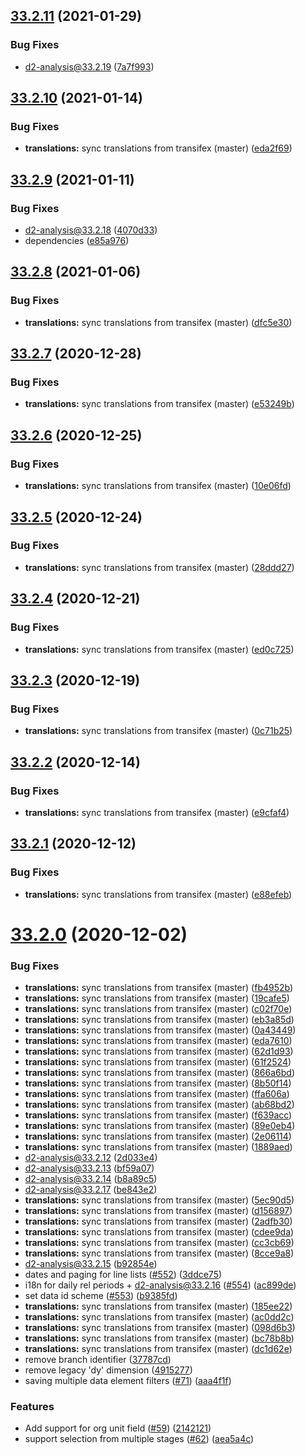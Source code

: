## [33.2.11](https://github.com/dhis2/event-reports-app/compare/v33.2.10...v33.2.11) (2021-01-29)


### Bug Fixes

* d2-analysis@33.2.19 ([7a7f993](https://github.com/dhis2/event-reports-app/commit/7a7f993dd3edaa86aab73562864f116d119fe878))

## [33.2.10](https://github.com/dhis2/event-reports-app/compare/v33.2.9...v33.2.10) (2021-01-14)


### Bug Fixes

* **translations:** sync translations from transifex (master) ([eda2f69](https://github.com/dhis2/event-reports-app/commit/eda2f6917a1c4838e89edcbfcc72daa01200852f))

## [33.2.9](https://github.com/dhis2/event-reports-app/compare/v33.2.8...v33.2.9) (2021-01-11)


### Bug Fixes

* d2-analysis@33.2.18 ([4070d33](https://github.com/dhis2/event-reports-app/commit/4070d336f4c4f2a47e861256d69a9e46da6e7454))
* dependencies ([e85a976](https://github.com/dhis2/event-reports-app/commit/e85a9763789944a029d1029b50fb6d7cfca166bb))

## [33.2.8](https://github.com/dhis2/event-reports-app/compare/v33.2.7...v33.2.8) (2021-01-06)


### Bug Fixes

* **translations:** sync translations from transifex (master) ([dfc5e30](https://github.com/dhis2/event-reports-app/commit/dfc5e30caaa15e5ada3cbccd2c182c144026ba45))

## [33.2.7](https://github.com/dhis2/event-reports-app/compare/v33.2.6...v33.2.7) (2020-12-28)


### Bug Fixes

* **translations:** sync translations from transifex (master) ([e53249b](https://github.com/dhis2/event-reports-app/commit/e53249bc387082f6325321a811aef15fc04da380))

## [33.2.6](https://github.com/dhis2/event-reports-app/compare/v33.2.5...v33.2.6) (2020-12-25)


### Bug Fixes

* **translations:** sync translations from transifex (master) ([10e06fd](https://github.com/dhis2/event-reports-app/commit/10e06fd2b3c4b0890be83359695f7e88246e0d6c))

## [33.2.5](https://github.com/dhis2/event-reports-app/compare/v33.2.4...v33.2.5) (2020-12-24)


### Bug Fixes

* **translations:** sync translations from transifex (master) ([28ddd27](https://github.com/dhis2/event-reports-app/commit/28ddd27445022c9592b9b17c75426a49cb0b71ec))

## [33.2.4](https://github.com/dhis2/event-reports-app/compare/v33.2.3...v33.2.4) (2020-12-21)


### Bug Fixes

* **translations:** sync translations from transifex (master) ([ed0c725](https://github.com/dhis2/event-reports-app/commit/ed0c725a48563d6cf93f2befdfaa7b3feb3df887))

## [33.2.3](https://github.com/dhis2/event-reports-app/compare/v33.2.2...v33.2.3) (2020-12-19)


### Bug Fixes

* **translations:** sync translations from transifex (master) ([0c71b25](https://github.com/dhis2/event-reports-app/commit/0c71b2565f46f929f57a3946f10b9eeec07f988d))

## [33.2.2](https://github.com/dhis2/event-reports-app/compare/v33.2.1...v33.2.2) (2020-12-14)


### Bug Fixes

* **translations:** sync translations from transifex (master) ([e9cfaf4](https://github.com/dhis2/event-reports-app/commit/e9cfaf42d9ff3f825c4ddfe98a4d449279d213fe))

## [33.2.1](https://github.com/dhis2/event-reports-app/compare/v33.2.0...v33.2.1) (2020-12-12)


### Bug Fixes

* **translations:** sync translations from transifex (master) ([e88efeb](https://github.com/dhis2/event-reports-app/commit/e88efeb69c395e78b22f470dd1968a89a6c88d64))

# [33.2.0](https://github.com/dhis2/event-reports-app/compare/v33.1.1...v33.2.0) (2020-12-02)


### Bug Fixes

* **translations:** sync translations from transifex (master) ([fb4952b](https://github.com/dhis2/event-reports-app/commit/fb4952b3f2eda3985bd3d6bb74d023861e4cd620))
* **translations:** sync translations from transifex (master) ([19cafe5](https://github.com/dhis2/event-reports-app/commit/19cafe51f2566f4c14cc8c82920fc303696eb19b))
* **translations:** sync translations from transifex (master) ([c02f70e](https://github.com/dhis2/event-reports-app/commit/c02f70e48e2463ab75d8becaecc5d6078ed964fa))
* **translations:** sync translations from transifex (master) ([eb3a85d](https://github.com/dhis2/event-reports-app/commit/eb3a85d225b47c9106f10ce27032cd4490e28f12))
* **translations:** sync translations from transifex (master) ([0a43449](https://github.com/dhis2/event-reports-app/commit/0a43449cbfc4ee85eb1a4e06c8b194a70ad5b5f3))
* **translations:** sync translations from transifex (master) ([eda7610](https://github.com/dhis2/event-reports-app/commit/eda76108bc6717f2afe1fcbf0bf4d3b378b58ad1))
* **translations:** sync translations from transifex (master) ([62d1d93](https://github.com/dhis2/event-reports-app/commit/62d1d936687a2cd5edb976c23cf6a922b336cf6c))
* **translations:** sync translations from transifex (master) ([61f2524](https://github.com/dhis2/event-reports-app/commit/61f2524a0e36325dc6e18c61b7ed3aaa5e6777ce))
* **translations:** sync translations from transifex (master) ([866a6bd](https://github.com/dhis2/event-reports-app/commit/866a6bda3263d8658a7ff0845ef56a1ffd668e3f))
* **translations:** sync translations from transifex (master) ([8b50f14](https://github.com/dhis2/event-reports-app/commit/8b50f14b764425fe8635f2be7874fa8ccd1b9070))
* **translations:** sync translations from transifex (master) ([ffa606a](https://github.com/dhis2/event-reports-app/commit/ffa606a8d3d775aecc84b2c716572c997eada941))
* **translations:** sync translations from transifex (master) ([ab68bd2](https://github.com/dhis2/event-reports-app/commit/ab68bd230581efab138ba54e99696c3195f16e68))
* **translations:** sync translations from transifex (master) ([f639acc](https://github.com/dhis2/event-reports-app/commit/f639acceff98a253532ad0e66b15aab868c44b5c))
* **translations:** sync translations from transifex (master) ([89e0eb4](https://github.com/dhis2/event-reports-app/commit/89e0eb4546532cdb763ccac909889867f87a09f5))
* **translations:** sync translations from transifex (master) ([2e06114](https://github.com/dhis2/event-reports-app/commit/2e061146314e330a3e4df2b5c18777d2ea24544f))
* **translations:** sync translations from transifex (master) ([1889aed](https://github.com/dhis2/event-reports-app/commit/1889aed09c5e99cee91a9e4a74857f35de9562fb))
* d2-analysis@33.2.12 ([2d033e4](https://github.com/dhis2/event-reports-app/commit/2d033e4ca6eb4e8c4c15ac0268ab66ff77089759))
* d2-analysis@33.2.13 ([bf59a07](https://github.com/dhis2/event-reports-app/commit/bf59a070d16bc975e8bad579f55f182d44108299))
* d2-analysis@33.2.14 ([b8a89c5](https://github.com/dhis2/event-reports-app/commit/b8a89c5a32c18a26151a447ec3eea1e7f8d1a250))
* d2-analysis@33.2.17 ([be843e2](https://github.com/dhis2/event-reports-app/commit/be843e267767dcd0b2e9817b9bd7a6ea7cee01c6))
* **translations:** sync translations from transifex (master) ([5ec90d5](https://github.com/dhis2/event-reports-app/commit/5ec90d57bc0befceb94545ae617b6b9a2db7c8e9))
* **translations:** sync translations from transifex (master) ([d156897](https://github.com/dhis2/event-reports-app/commit/d156897d4922534530b8c32ae1993c4a80e089d9))
* **translations:** sync translations from transifex (master) ([2adfb30](https://github.com/dhis2/event-reports-app/commit/2adfb30ef7daf8e4f94e788f9a70dc933ab99377))
* **translations:** sync translations from transifex (master) ([cdee9da](https://github.com/dhis2/event-reports-app/commit/cdee9da6ef43a302e13859c31d71d14bb745aa34))
* **translations:** sync translations from transifex (master) ([cc3cb69](https://github.com/dhis2/event-reports-app/commit/cc3cb695bffe6b434e59d45510b82dc2fbc115c6))
* **translations:** sync translations from transifex (master) ([8cce9a8](https://github.com/dhis2/event-reports-app/commit/8cce9a8a9fc51ac6941b8bfe1d300af89f9ab11a))
* d2-analysis@33.2.15 ([b92854e](https://github.com/dhis2/event-reports-app/commit/b92854e0fecec9632711c97aa096cecca94d9422))
* dates and paging for line lists ([#552](https://github.com/dhis2/event-reports-app/issues/552)) ([3ddce75](https://github.com/dhis2/event-reports-app/commit/3ddce75b6ea07519b7a7c7baeb1aed65090ff33c))
* i18n for daily rel periods + d2-analysis@33.2.16 ([#554](https://github.com/dhis2/event-reports-app/issues/554)) ([ac899de](https://github.com/dhis2/event-reports-app/commit/ac899de57fba951e6a0ba7d125388a9d943190b8))
* set data id scheme ([#553](https://github.com/dhis2/event-reports-app/issues/553)) ([b9385fd](https://github.com/dhis2/event-reports-app/commit/b9385fd9738fe51ec73c140c5e3cc4fe4e452f18))
* **translations:** sync translations from transifex (master) ([185ee22](https://github.com/dhis2/event-reports-app/commit/185ee226ebc2eaff2684be8b690fea9d65022419))
* **translations:** sync translations from transifex (master) ([ac0dd2c](https://github.com/dhis2/event-reports-app/commit/ac0dd2cbf3e6d343b2cb8fca8b26b2924528de97))
* **translations:** sync translations from transifex (master) ([098d6b3](https://github.com/dhis2/event-reports-app/commit/098d6b386b9cc1b6127f72284bdd302280119b04))
* **translations:** sync translations from transifex (master) ([bc78b8b](https://github.com/dhis2/event-reports-app/commit/bc78b8b824d3c0fc73ad4de39c844d2f799231a0))
* **translations:** sync translations from transifex (master) ([dc1d62e](https://github.com/dhis2/event-reports-app/commit/dc1d62ef984af8ed03d119ee76174b31ce603df1))
* remove branch identifier ([37787cd](https://github.com/dhis2/event-reports-app/commit/37787cd52a7764282840e9132357695eb591bbef))
* remove legacy 'dy' dimension ([4915277](https://github.com/dhis2/event-reports-app/commit/4915277a2a23acc55b27759e7adaff89ced4e609))
* saving multiple data element filters ([#71](https://github.com/dhis2/event-reports-app/issues/71)) ([aaa4f1f](https://github.com/dhis2/event-reports-app/commit/aaa4f1f61eb24e311e243b2e721c4389654146db))


### Features

* Add support for org unit field ([#59](https://github.com/dhis2/event-reports-app/issues/59)) ([2142121](https://github.com/dhis2/event-reports-app/commit/21421217b5bfeaa8c713e1b653648f8fdc80403f))
* support selection from multiple stages ([#62](https://github.com/dhis2/event-reports-app/issues/62)) ([aea5a4c](https://github.com/dhis2/event-reports-app/commit/aea5a4ce0ee79dabce2cc25fb4ca346369d8da04))
